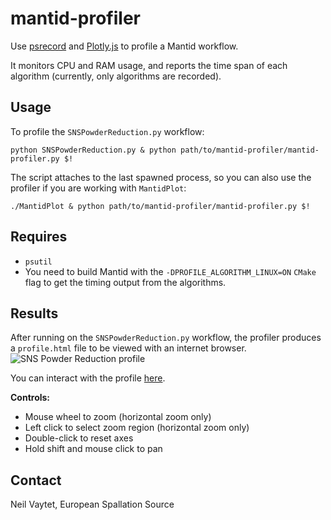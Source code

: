 # mantid-profiler

Use [psrecord](https://github.com/astrofrog/psrecord) and [Plotly.js](https://plot.ly/javascript/) to profile a Mantid workflow.

It monitors CPU and RAM usage, and reports the time span of each algorithm (currently, only algorithms are recorded).

## Usage

To profile the `SNSPowderReduction.py` workflow:
```
python SNSPowderReduction.py & python path/to/mantid-profiler/mantid-profiler.py $!
```
The script attaches to the last spawned process, so you can also use the profiler if you are working with `MantidPlot`:
```
./MantidPlot & python path/to/mantid-profiler/mantid-profiler.py $!
```

## Requires

- `psutil`
- You need to build Mantid with the `-DPROFILE_ALGORITHM_LINUX=ON` `CMake` flag to get the timing output from the algorithms.

## Results

After running on the `SNSPowderReduction.py` workflow, the profiler produces a `profile.html` file to be viewed with an internet browser.
![SNS Powder Reduction profile](http://www.nbi.dk/~nvaytet/SNSPowderReduction_12.png)

You can interact with the profile [here](http://www.nbi.dk/~nvaytet/SNSPowderReduction_12.html).

**Controls:**

- Mouse wheel to zoom (horizontal zoom only)
- Left click to select zoom region (horizontal zoom only)
- Double-click to reset axes
- Hold shift and mouse click to pan

## Contact

Neil Vaytet, European Spallation Source
